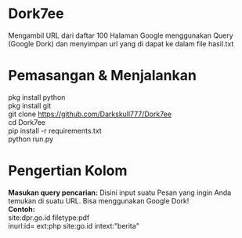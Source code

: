 # Dork7ee
Mengambil URL dari daftar 100 Halaman Google menggunakan Query (Google Dork) dan menyimpan url yang di dapat ke dalam file hasil.txt

# Pemasangan & Menjalankan
pkg install python<br>
pkg install git<br>
git clone https://github.com/Darkskull777/Dork7ee<br>
cd Dork7ee<br>
pip install -r requirements.txt<br>
python run.py

# Pengertian Kolom
<b>Masukan query pencarian:</b>
Disini input suatu Pesan yang ingin Anda temukan di suatu URL. Bisa menggunakan Google Dork!<br>
<b>Contoh:</b> <br>site:dpr.go.id filetype:pdf
<br>inurl:id= ext:php site:go.id intext:"berita"<br>
